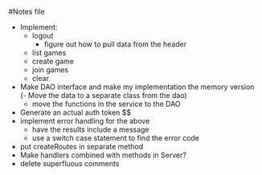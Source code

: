 #Notes file
- Implement:
  - logout
    - figure out how to pull data from the header
  - list games
  - create game
  - join games
  - clear
- Make DAO interface and make my implementation the memory version (- Move the data to a separate class from the dao)
  - move the functions in the service to the DAO
- Generate an actual auth token $$
- implement error handling for the above
  - have the results include a message
  - use a switch case statement to find the error code
- put createRoutes in separate method
- Make handlers combined with methods in Server?
- delete superfluous comments